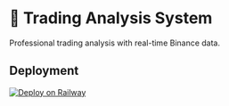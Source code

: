 # 🚀 Trading Analysis System

Professional trading analysis with real-time Binance data.

## Deployment

[![Deploy on Railway](https://railway.app/button.svg)](https://railway.app/new/template)
